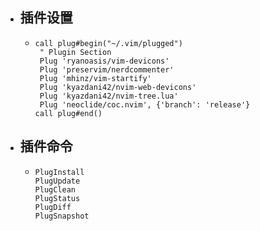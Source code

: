 - ## 插件设置
	- ```vim
	  call plug#begin("~/.vim/plugged")
	   " Plugin Section
	   Plug 'ryanoasis/vim-devicons'
	   Plug 'preservim/nerdcommenter'
	   Plug 'mhinz/vim-startify'
	   Plug 'kyazdani42/nvim-web-devicons' 
	   Plug 'kyazdani42/nvim-tree.lua'
	   Plug 'neoclide/coc.nvim', {'branch': 'release'}
	  call plug#end()
	  ```
- ## 插件命令
	- ```text
	  PlugInstall
	  PlugUpdate
	  PlugClean
	  PlugStatus
	  PlugDiff
	  PlugSnapshot
	  ```